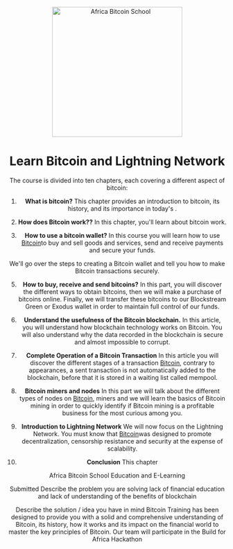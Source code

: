  <div align="center">
  <br>
  <img alt="Africa Bitcoin School" src="https://media.discordapp.net/attachments/1160980828793340005/1161696288086163466/Blue_Minimalist_Cafe_Logo.png?ex=6542777a&is=6530027a&hm=a975ca2aa0c999c2baa050a9d5a9c9e1b5f0431541fdd232b36b809a80f99979&=&width=562&height=562" width="300px">
  <h1>Learn Bitcoin and Lightning Network</h1>

The course is divided into ten chapters, each covering a different aspect of bitcoin:

1. **What is bitcoin?** This chapter provides an introduction to bitcoin, its history, and its importance in today's .

03. **How does Bitcoin work??** In this chapter, you'll learn about  bitcoin work.

04. **How to use a bitcoin wallet?** 
   In this course you will learn how to use [Bitcoin](###)to buy and    sell goods and services, send and receive payments and secure your funds.

   We'll go over the steps to creating a Bitcoin wallet and tell you how to make Bitcoin transactions securely.

05. **How to buy, receive and send bitcoins?**
   In this part, you will discover the different ways to obtain bitcoins, then we will make a purchase of bitcoins online. Finally, we will transfer these bitcoins to our Blockstream Green or Exodus wallet in order to maintain full control of our funds.

06. **Understand the usefulness of the Bitcoin blockchain.**
   In this article, you will understand how blockchain technology works on Bitcoin. You will also understand why the data recorded in the blockchain is secure and almost impossible to corrupt.


07. **Complete Operation of a Bitcoin Transaction**
   In this article you will discover the different stages of a transaction [Bitcoin](###), contrary to appearances, a sent transaction is not automatically added to the blockchain, before that it is stored in a waiting list called mempool.


08. **Bitcoin miners and nodes**
   In this part we will talk about the different types of nodes on [Bitcoin](###), miners and we will learn the basics of Bitcoin mining in order to quickly identify if Bitcoin mining is a profitable business for the most curious among you.

09. **Introduction to Lightning Network**
   We will now focus on the Lightning Network. You must know that [Bitcoin](###)was designed to promote decentralization, censorship resistance and security at the expense of scalability.

5. **Conclusion**
   This chapter 

 
 
 
 
 
 
 
 
 
 
 
 
 
 
 
 
 
 
 
 
 
 
 
 
 Africa Bitcoin School
Education and E-Learning

Submitted
Describe the problem you are solving
lack of financial education and lack of understanding of the benefits of blockchain


Describe the solution / idea you have in mind
Bitcoin Training has been designed to provide you with a solid and comprehensive understanding of Bitcoin, its history, how it works and its impact on the financial world to master the key principles of Bitcoin.
Our team will participate in the Build for Africa Hackathon